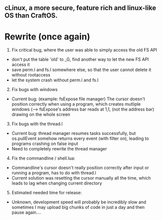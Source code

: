 ## cLinux, a more secure, feature rich and linux-like OS than CraftOS.

# Rewrite (once again)

1. Fix critical bug, where the user was able to simply access the old FS API
  * don't put the table 'old' to _G, find another way to let the new FS API access it
  * save perm.l and fs.l somewhere else, so that the user cannot delete it without rootaccess
  * let the system crash without perm.l and fs.l
2. Fix bugs with windows
  * Current bug: (example: fsExpose file manager) The cursor doesn't position correctly when using a program, which creates mutliple windows (--> fsExpose's address bar reads at 1,1, (not the address bar) drawing on the whole screen
3. Fix bugs with the thread.l
  * Current bug: thread manager resumes tasks successfully, but os.pullEvent somehow returns every event (with filter on), leading to programs crashing on false input
  * Need to completely rewrite the thread manager
4. Fix the commandline / shell.lua:
  * Commandline's cursor doesn't really position correctly after input or running a program, has to do with thread.l
  * Current solution was resetting the cursor manually all the time, which leads to lag when changing current directory
5. Estimated needed time for release:
  * Unknown, development speed will probably be incredibly slow and sometimes I may upload big chunks of code in just a day and then pause again....
